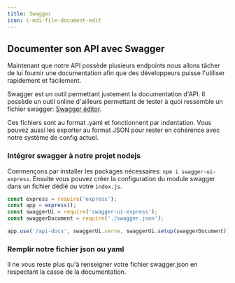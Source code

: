 ```yaml
---
title: Swagger
icon: i-mdi-file-document-edit
---
```


## Documenter son API avec Swagger

Maintenant que notre API possède plusieurs endpoints nous allons tâcher de lui fournir une documentation afin que des développeurs puisse l'utiliser rapidement et facilement.

Swagger est un outil permettant justement la documentation d'API. Il possède un outil online d'ailleurs permettant de tester à quoi ressemble un fichier swagger: [Swagger éditor](https://editor.swagger.io/).

Ces fichiers sont au format .yaml et fonctionnent par indentation. Vous pouvez aussi les exporter au format JSON pour rester en cohérence avec notre système de config actuel.

### Intégrer swagger à notre projet nodejs

Commençons par installer les packages nécessaires: `npm i swagger-ui-express`.
Ensuite vous pouvez créer la configuration du module swagger dans un fichier dédié ou votre `index.js`.

```javascript
const express = require('express');
const app = express();
const swaggerUi = require('swagger-ui-express');
const swaggerDocument = require('./swagger.json');

app.use('/api-docs', swaggerUi.serve, swaggerUi.setup(swaggerDocument));
```

### Remplir notre fichier json ou yaml

Il ne vous reste plus qu'à renseigner votre fichier swagger.json en respectant la casse de la documentation.
